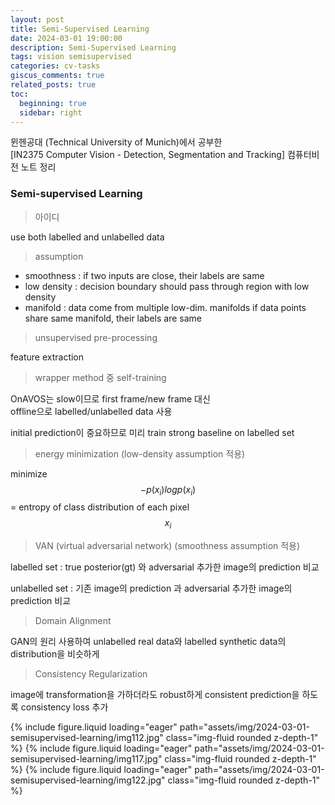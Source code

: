 ```yaml
---
layout: post
title: Semi-Supervised Learning
date: 2024-03-01 19:00:00
description: Semi-Supervised Learning
tags: vision semisupervised
categories: cv-tasks
giscus_comments: true
related_posts: true
toc:
  beginning: true
  sidebar: right
---
```


뮌헨공대 (Technical University of Munich)에서 공부한  
[IN2375 Computer Vision - Detection, Segmentation and Tracking]
컴퓨터비전 노트 정리  

### Semi-supervised Learning

>  아이디

use both labelled and unlabelled data  

> assumption

- smoothness : if two inputs are close, their labels are same  
- low density : decision boundary should pass through region with low density  
- manifold : data come from multiple low-dim. manifolds if data points share same manifold, their labels are same  

> unsupervised pre-processing  

feature extraction  

> wrapper method 중 self-training  

OnAVOS는 slow이므로 first frame/new frame 대신  
offline으로 labelled/unlabelled data 사용  

initial prediction이 중요하므로 미리 train strong baseline on labelled set  

>  energy minimization (low-density assumption 적용)  

minimize $$-p(x_i)logp(x_i)$$ = entropy of class distribution of each pixel $$x_i$$  

>  VAN (virtual adversarial network) (smoothness assumption 적용)  

labelled set : true posterior(gt) 와 adversarial 추가한 image의 prediction 비교  

unlabelled set : 기존 image의 prediction 과 adversarial 추가한 image의 prediction 비교  

> Domain Alignment  

GAN의 원리 사용하여 unlabelled real data와 labelled synthetic data의 distribution을 비슷하게  

> Consistency Regularization  

image에 transformation을 가하더라도 robust하게 consistent prediction을 하도록 consistency loss 추가  

<swiper-container keyboard="true" navigation="true" pagination="true" pagination-clickable="true" pagination-dynamic-bullets="true" rewind="true">
  <swiper-slide>{% include figure.liquid loading="eager" path="assets/img/2024-03-01-semisupervised-learning/img112.jpg" class="img-fluid rounded z-depth-1" %}</swiper-slide>
  <swiper-slide>{% include figure.liquid loading="eager" path="assets/img/2024-03-01-semisupervised-learning/img117.jpg" class="img-fluid rounded z-depth-1" %}</swiper-slide>
  <swiper-slide>{% include figure.liquid loading="eager" path="assets/img/2024-03-01-semisupervised-learning/img122.jpg" class="img-fluid rounded z-depth-1" %}</swiper-slide>
</swiper-container>
